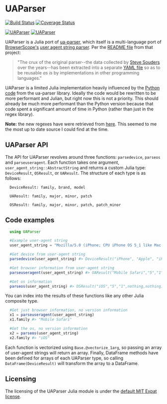 # UAParser

[![Build Status](https://travis-ci.org/JuliaWeb/UAParser.jl.svg?branch=master)](https://travis-ci.org/JuliaWeb/UAParser.jl)
[![Coverage Status](https://coveralls.io/repos/JuliaWeb/UAParser.jl/badge.svg)](https://coveralls.io/r/JuliaWeb/UAParser.jl)

[![UAParser](http://pkg.julialang.org/badges/UAParser_0.3.svg)](http://pkg.julialang.org/?pkg=UAParser&ver=0.3)
[![UAParser](http://pkg.julialang.org/badges/UAParser_0.4.svg)](http://pkg.julialang.org/?pkg=UAParser&ver=0.4)

UAParser is a Julia port of [ua-parser](https://github.com/tobie/ua-parser), which itself is a multi-language port of [BrowserScope's](http://www.browserscope.org) [user agent string parser](http://code.google.com/p/ua-parser/). Per the [README file](https://github.com/tobie/ua-parser/blob/master/README.markdown) from that project:

> "The crux of the original parser--the data collected by [Steve Souders](http://stevesouders.com/) over the years--has been extracted into a separate [YAML file](https://github.com/tobie/ua-parser/blob/master/regexes.yaml) so as to be reusable _as is_ by implementations in other programming languages."

UAParser is a limited Julia implementation heavily influenced by the [Python code](https://github.com/tobie/ua-parser/tree/master/py) from the ua-parser
library.  Ideally the code would be rewritten to be more performant and Julian, but right now this is not a priority.  This should already be much more
performant than the Python version because that code spent a significant amount of time in Python (rather than just in the regex library).

**Note:** the new regexes have were retrieved from [here](https://github.com/ua-parser/uap-core/blob/master/regexes.yaml).  This seemed to me the most up to
date source I could find at the time.

## UAParser API

The API for UAParser revolves around three functions: `parsedevice`, `parseos` and `parseuseragent`. Each function takes one argument, `user_agent_string::AbstractString` and returns a custom Julia type: `DeviceResult`, `OSResult`, or `UAResult`. The structure of each type is as follows:

```
  DeviceResult: family, brand, model

  UAResult: family, major, minor, patch

  OSResult: family, major, minor, patch, patch_minor
```

## Code examples

```julia
  using UAParser

  #Example user-agent string
  user_agent_string = "Mozilla/5.0 (iPhone; CPU iPhone OS 5_1 like Mac OS X) AppleWebKit/534.46 (KHTML, like Gecko) Version/5.1 Mobile/9B179 Safari/7534.48.3"

  #Get device from user-agent string
  parsedevice(user_agent_string) #> DeviceResult("iPhone", "Apple", "iPhone")

  #Get browser information from user-agent string
  parseuseragent(user_agent_string) #> UAResult("Mobile Safari","5","1",nothing)

  #Get os information
  parseos(user_agent_string) #> OSResult("iOS","5","1",nothing,nothing)

```

You can index into the results of these functions like any other Julia composite type.

```julia
  #Get just browser information, no version information
  x1 = parseuseragent(user_agent_string)
  x1.family #> "Mobile Safari"

  #Get the os, no version information
  x2 = parseos(user_agent_string)
  x2.family #> "iOS"
```

Each function is vectorized using `Base.@vectorize_1arg`, so passing an array of user-agent strings will return an array. Finally, DataFrame methods have been defined for arrays of each UAParser type, so calling `DataFrame(DeviceResult)` will transform the array to a DataFrame.

## Licensing

The licensing of the UAParser Julia module is under the [default MIT Expat license](https://github.com/JuliaWeb/UAParser.jl/blob/master/LICENSE.md).
